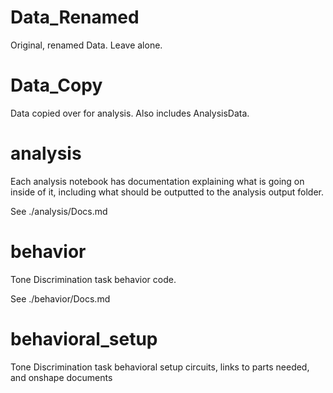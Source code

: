 # Data_Renamed
Original, renamed Data. Leave alone.

# Data_Copy
Data copied over for analysis. Also includes AnalysisData.

# analysis
Each analysis notebook has documentation explaining what is going on inside of it, including what should be outputted to the analysis output folder.

See ./analysis/Docs.md

# behavior
Tone Discrimination task behavior code.

See ./behavior/Docs.md

# behavioral_setup
Tone Discrimination task behavioral setup circuits, links to parts needed, and onshape documents